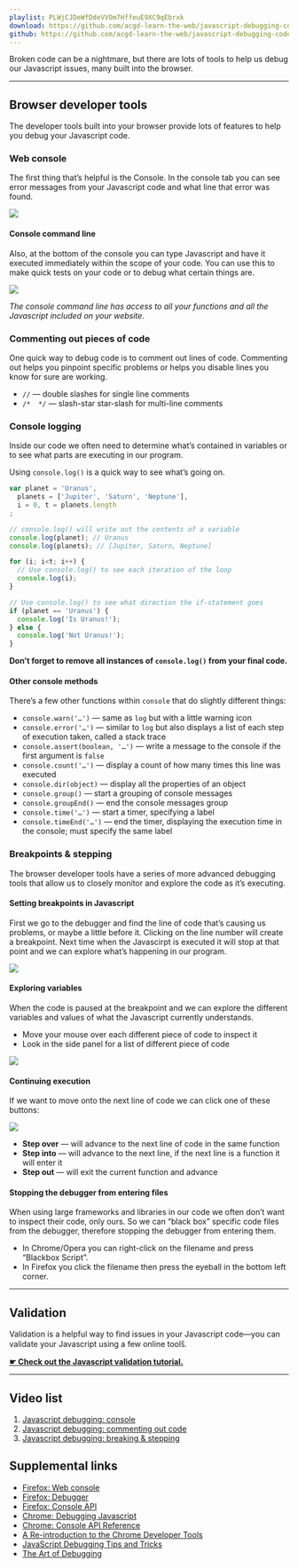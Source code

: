 ```yaml
---
playlist: PLWjCJDeWfDdeVVOm7HffeuE9XC9qEbrxk
download: https://github.com/acgd-learn-the-web/javascript-debugging-code/archive/master.zip
github: https://github.com/acgd-learn-the-web/javascript-debugging-code
---
```


Broken code can be a nightmare, but there are lots of tools to help us debug our Javascript issues, many built into the browser.

---

## Browser developer tools

The developer tools built into your browser provide lots of features to help you debug your Javascript code.

### Web console

The first thing that’s helpful is the Console. In the console tab you can see error messages from your Javascript code and what line that error was found.

![](console-error.jpg)

#### Console command line

Also, at the bottom of the console you can type Javascript and have it executed immediately within the scope of your code. You can use this to make quick tests on your code or to debug what certain things are.

![](console-command-line.jpg)

*The console command line has access to all your functions and all the Javascript included on your website.*

### Commenting out pieces of code

One quick way to debug code is to comment out lines of code. Commenting out helps you pinpoint specific problems or helps you disable lines you know for sure are working.

- `//` — double slashes for single line comments
- `/*  */` — slash-star star-slash for multi-line comments

### Console logging

Inside our code we often need to determine what’s contained in variables or to see what parts are executing in our program.

Using `console.log()` is a quick way to see what’s going on.

```js
var planet = 'Uranus',
  planets = ['Jupiter', 'Saturn', 'Neptune'],
  i = 0, t = planets.length
;

// console.log() will write out the contents of a variable
console.log(planet); // Uranus
console.log(planets); // [Jupiter, Saturn, Neptune]

for (i; i<t; i++) {
  // Use console.log() to see each iteration of the loop
  console.log(i);
}

// Use console.log() to see what direction the if-statement goes
if (planet == 'Uranus') {
  console.log('Is Uranus!');
} else {
  console.log('Not Uranus!');
}
```

**Don’t forget to remove all instances of `console.log()` from your final code.**

#### Other console methods

There’s a few other functions within `console` that do slightly different things:

- `console.warn('…')` — same as `log` but with a little warning icon
- `console.error('…')` — similar to `log` but also displays a list of each step of execution taken, called a stack trace
- `console.assert(boolean, '…')` — write a message to the console if the first argument is `false`
- `console.count('…')` — display a count of how many times this line was executed
- `console.dir(object)` — display all the properties of an object
- `console.group()` — start a grouping of console messages
- `console.groupEnd()` — end the console messages group
- `console.time('…')` — start a timer, specifying a label
- `console.timeEnd('…')` — end the timer, displaying the execution time in the console; must specify the same label

### Breakpoints & stepping

The browser developer tools have a series of more advanced debugging tools that allow us to closely monitor and explore the code as it’s executing.

#### Setting breakpoints in Javascript

First we go to the debugger and find the line of code that’s causing us problems, or maybe a little before it. Clicking on the line number will create a breakpoint. Next time when the Javascirpt is executed it will stop at that point and we can explore what’s happening in our program.

![](debugger-breakpoint.jpg)

#### Exploring variables

When the code is paused at the breakpoint and we can explore the different variables and values of what the Javascript currently understands.

- Move your mouse over each different piece of code to inspect it
- Look in the side panel for a list of different piece of code

![](debugger-variables.jpg)

#### Continuing execution

If we want to move onto the next line of code we can click one of these buttons:

![](debugger-buttons.jpg)

- **Step over** — will advance to the next line of code in the same function
- **Step into** — will advance to the next line, if the next line is a function it will enter it
- **Step out** — will exit the current function and advance

#### Stopping the debugger from entering files

When using large frameworks and libraries in our code we often don’t want to inspect their code, only ours. So we can “black box” specific code files from the debugger, therefore stopping the debugger from entering them.

- In Chrome/Opera you can right-click on the filename and press “Blackbox Script”.
- In Firefox you click the filename then press the eyeball in the bottom left corner.

---

## Validation

Validation is a helpful way to find issues in your Javascript code—you can validate your Javascript using a few online tools̋.

**[☛ Check out the Javascript validation tutorial.](/validation/#javascript)**

---

## Video list

1. [Javascript debugging: console](https://www.youtube.com/watch?v=7EoLvH7roYc&list=PLWjCJDeWfDdeVVOm7HffeuE9XC9qEbrxk&index=1)
2. [Javascript debugging: commenting out code](https://www.youtube.com/watch?v=oUW1e6g1oNc&list=PLWjCJDeWfDdeVVOm7HffeuE9XC9qEbrxk&index=2)
3. [Javascript debugging: breaking & stepping](https://www.youtube.com/watch?v=5m9Kfwx0rMs&index=3&list=PLWjCJDeWfDdeVVOm7HffeuE9XC9qEbrxk)

## Supplemental links

- [Firefox: Web console](https://developer.mozilla.org/en-US/docs/Tools/Web_Console)
- [Firefox: Debugger](https://developer.mozilla.org/en-US/docs/Tools/Debugger)
- [Firefox: Console API](https://developer.mozilla.org/en-US/docs/Web/API/console)
- [Chrome: Debugging Javascript](https://developer.chrome.com/devtools/docs/javascript-debugging)
- [Chrome: Console API Reference](https://developer.chrome.com/devtools/docs/console-api)
- [A Re-introduction to the Chrome Developer Tools](http://paulirish.com/2011/a-re-introduction-to-the-chrome-developer-tools/)
- [JavaScript Debugging Tips and Tricks](http://www.zsoltnagy.eu/javascript-debugging-tips-and-tricks/)
- [The Art of Debugging](https://remysharp.com/2015/10/14/the-art-of-debugging)
